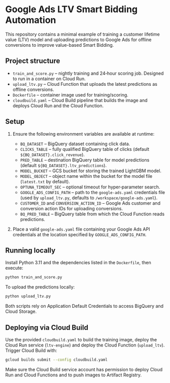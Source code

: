 # Google Ads LTV Smart Bidding Automation

This repository contains a minimal example of training a customer lifetime value (LTV) model and uploading predictions to Google Ads for offline conversions to improve value-based Smart Bidding.

## Project structure

- `train_and_score.py` – nightly training and 24‑hour scoring job. Designed to run in a container on Cloud Run.
- `upload_ltv.py` – Cloud Function that uploads the latest predictions as offline conversions.
- `Dockerfile` – container image used for training/scoring.
- `cloudbuild.yaml` – Cloud Build pipeline that builds the image and deploys Cloud Run and the Cloud Function.

## Setup

1. Ensure the following environment variables are available at runtime:

   - `BQ_DATASET` – BigQuery dataset containing click data.
   - `CLICKS_TABLE` – fully qualified BigQuery table of clicks (default `${BQ_DATASET}.click_revenue`).
   - `PRED_TABLE` – destination BigQuery table for model predictions (default `${BQ_DATASET}.ltv_predictions`).
   - `MODEL_BUCKET` – GCS bucket for storing the trained LightGBM model.
   - `MODEL_OBJECT` – object name within the bucket for the model file (`latest.txt` by default).
   - `OPTUNA_TIMEOUT_SEC` – optional timeout for hyper‑parameter search.
   - `GOOGLE_ADS_CONFIG_PATH` – path to the `google-ads.yaml` credentials file (used by `upload_ltv.py`, defaults to `/workspace/google-ads.yaml`).
   - `CUSTOMER_ID` and `CONVERSION_ACTION_ID` – Google Ads customer and conversion action IDs for uploading conversions.
   - `BQ_PRED_TABLE` – BigQuery table from which the Cloud Function reads predictions.

2. Place a valid `google-ads.yaml` file containing your Google Ads API credentials at the location specified by `GOOGLE_ADS_CONFIG_PATH`.

## Running locally

Install Python 3.11 and the dependencies listed in the `Dockerfile`, then execute:

```bash
python train_and_score.py
```

To upload the predictions locally:

```bash
python upload_ltv.py
```

Both scripts rely on Application Default Credentials to access BigQuery and Cloud Storage.

## Deploying via Cloud Build

Use the provided `cloudbuild.yaml` to build the training image, deploy the Cloud Run service (`ltv-engine`) and deploy the Cloud Function (`upload_ltv`). Trigger Cloud Build with:

```bash
gcloud builds submit --config cloudbuild.yaml
```

Make sure the Cloud Build service account has permission to deploy Cloud Run and Cloud Functions and to push images to Artifact Registry.

